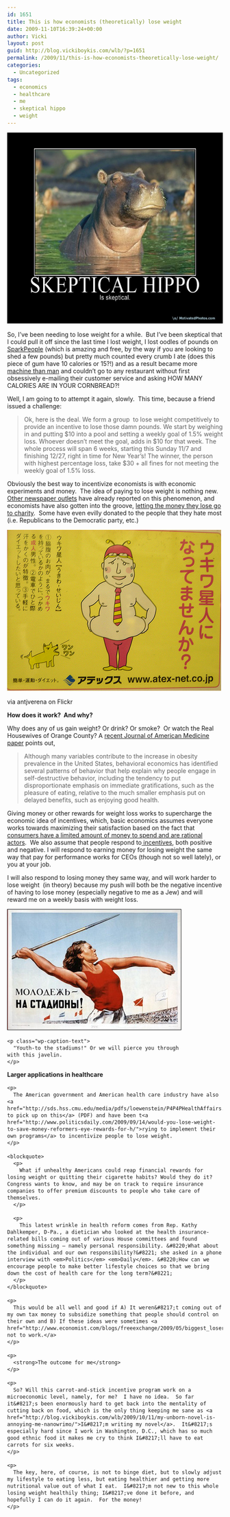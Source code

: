 ```yaml
---
id: 1651
title: This is how economists (theoretically) lose weight
date: 2009-11-10T16:39:24+00:00
author: Vicki
layout: post
guid: http://blog.vickiboykis.com/wlb/?p=1651
permalink: /2009/11/this-is-how-economists-theoretically-lose-weight/
categories:
  - Uncategorized
tags:
  - economics
  - healthcare
  - me
  - skeptical hippo
  - weight
---
```

[<img class="aligncenter size-full wp-image-1656" title="skepticalhippo" src="https://raw.githubusercontent.com/veekaybee/wlb/gh-pages/assets/images/2009/11/skepticalhippo.jpg" alt="skepticalhippo" width="592" height="445" />](https://raw.githubusercontent.com/veekaybee/wlb/gh-pages/assets/images/2009/11/skepticalhippo.jpg)

So, I&#8217;ve been needing to lose weight for a while.  But I&#8217;ve been skeptical that I could pull it off since the last time I lost weight, I lost oodles of pounds on [SparkPeople](http://www.sparkpeople.com/) (which is amazing and free, by the way if you are looking to shed a few pounds) but pretty much counted every crumb I ate (does this piece of gum have 10 calories or 15?!) and as a result became more [machine than man](http://www.imdb.com/title/tt0086190/quotes) and couldn&#8217;t go to any restaurant without first obsessively e-mailing their customer service and asking HOW MANY CALORIES ARE IN YOUR CORNBREAD?!

Well, I am going to to attempt it again, slowly.  This time, because a friend issued a challenge:

> Ok, here is the deal. We form a group  to lose weight competitively to provide an incentive to lose those damn pounds. We start by weighing in and putting $10 into a pool and setting a weekly goal of 1.5% weight loss. Whoever doesn&#8217;t meet the goal, adds in $10 for that week. The whole process will span 6 weeks, starting this Sunday 11/7 and finishing 12/27, right in time for New Year&#8217;s! The winner, the person with highest percentage loss, take $30 + all fines for not meeting the weekly goal of 1.5% loss.

Obviously the best way to incentivize economists is with economic experiments and money.  The idea of paying to lose weight is nothing new.  [Other newspaper outlets](http://blogs.wsj.com/economics/2009/05/29/carrots-not-helping-you-lose-weight-try-a-stick/) have already reported on this phenomenon, and economists have also gotten into the groove, [letting the money they lose go to charity](http://economics.about.com/b/2008/02/27/my-1200-weight-loss-gamble-fines-for-staying-fat.htm).  Some have even evilly donated to the people that they hate most (i.e. Republicans to the Democratic party, etc.)

<div id="attachment_1660" style="width: 510px" class="wp-caption aligncenter">
  <a href="https://raw.githubusercontent.com/veekaybee/wlb/gh-pages/assets/images/2009/11/weight-loss.jpg"><img class="size-full wp-image-1660" title="weight loss" src="https://raw.githubusercontent.com/veekaybee/wlb/gh-pages/assets/images/2009/11/weight-loss.jpg" alt="weight loss" width="500" height="375" /></a>
  
  <p class="wp-caption-text">
    via antjverena on Flickr
  </p>
</div>

<p style="text-align: center;">
  <p>
    <strong>How does it work?  And why? </strong>
  </p>
  
  <p>
    Why does any of us gain weight? Or drink? Or smoke?  Or watch the Real Housewives of Orange County? A <a href="http://www.medicalnewstoday.com/articles/132895.php">recent Journal of American Medicine paper</a> points out,
  </p>
  
  <blockquote>
    <p>
      Although many variables contribute to the increase in obesity prevalence in the United States, behavioral economics has identified several patterns of behavior that help explain why people engage in self-destructive behavior, including the tendency to put disproportionate emphasis on immediate gratifications, such as the pleasure of eating, relative to the much smaller emphasis put on delayed benefits, such as enjoying good health.
    </p>
  </blockquote>
  
  <p>
    Giving money or other rewards for weight loss works to supercharge the economic idea of incentives, which, basic economics assumes everyone works towards maximizing their satisfaction based on the fact that <a href="http://www.investopedia.com/university/microeconomics/microeconomics2.asp">consumers have a limited amount of money to spend and are rational actors</a>.  We also assume that people respond to<a href="http://www.econedlink.org/lessons/index.php?lesson=390&page=student"> incentives</a>, both positive and negative. I will respond to earning money for losing weight the same way that pay for performance works for CEOs (though not so well lately), or you at your job.
  </p>
  
  <p>
    I will also respond to losing money they same way, and will work harder to lose weight  (in theory) because my push will both be the negative incentive of having to lose money (especially negative to me as a Jew) and will reward me on a weekly basis with weight loss.
  </p>
  
  <div id="attachment_1662" style="width: 417px" class="wp-caption aligncenter">
    <a href="https://raw.githubusercontent.com/veekaybee/wlb/gh-pages/assets/images/2009/11/soviet_poster_stadion.jpg"><img class="size-full wp-image-1662" title="soviet_poster_stadion" src="https://raw.githubusercontent.com/veekaybee/wlb/gh-pages/assets/images/2009/11/soviet_poster_stadion.jpg" alt="soviet_poster_stadion" width="407" height="282" /></a>
    
    <p class="wp-caption-text">
      "Youth-to the stadiums!" Or we will pierce you through with this javelin.
    </p>
  </div>
  
  <p style="text-align: center;">
    <p>
      <strong>Larger applications in healthcare</strong>
    </p>
    
    <p>
      The American government and American health care industry have also <a href="http://sds.hss.cmu.edu/media/pdfs/loewenstein/P4P4PHealthAffairs.pdf">started to pick up on this</a> (PDF) and have been t<a href="http://www.politicsdaily.com/2009/09/14/would-you-lose-weight-to-save-money-reformers-eye-rewards-for-h/">rying to implement their own programs</a> to incentivize people to lose weight.
    </p>
    
    <blockquote>
      <p>
        What if unhealthy Americans could reap financial rewards for losing weight or quitting their cigarette habits? Would they do it? Congress wants to know, and may be on track to require insurance companies to offer premium discounts to people who take care of themselves.
      </p>
      
      <p>
        This latest wrinkle in health reform comes from Rep. Kathy Dahlkemper, D-Pa., a dietician who looked at the health insurance-related bills coming out of various House committees and found something missing – namely personal responsibility. &#8220;What about the individual and our own responsibility?&#8221; she asked in a phone interview with <em>Politics</em> <em>Daily</em>. &#8220;How can we encourage people to make better lifestyle choices so that we bring down the cost of health care for the long term?&#8221;
      </p>
    </blockquote>
    
    <p>
      This would be all well and good if A) It weren&#8217;t coming out of my own tax money to subsidize something that people should control on their own and B) If these ideas were sometimes <a href="http://www.economist.com/blogs/freeexchange/2009/05/biggest_loser.cfm">proven not to work.</a>
    </p>
    
    <p>
      <strong>The outcome for me</strong>
    </p>
    
    <p>
      So? Will this carrot-and-stick incentive program work on a microeconomic level, namely, for me?  I have no idea.  So far it&#8217;s been enormously hard to get back into the mentality of cutting back on food, which is the only thing keeping me sane as <a href="http://blog.vickiboykis.com/wlb/2009/10/11/my-unborn-novel-is-annoying-me-nanowrimo/">I&#8217;m writing my novel</a>.  It&#8217;s especially hard since I work in Washington, D.C., which has so much good ethnic food it makes me cry to think I&#8217;ll have to eat carrots for six weeks.
    </p>
    
    <p>
      The key, here, of course, is not to binge diet, but to slowly adjust my lifestyle to eating less, but eating healthier and getting more nutritional value out of what I eat.  I&#8217;m not new to this whole losing weight healthily thing; I&#8217;ve done it before, and hopefully I can do it again.  For the money!
    </p>